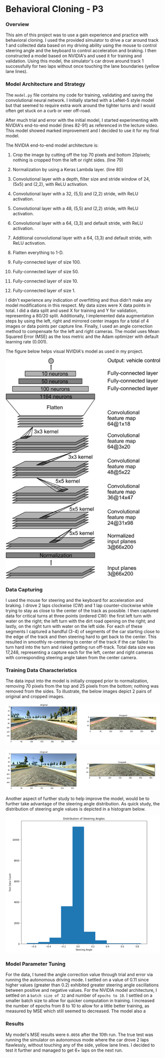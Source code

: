 # Behavioral Cloning - P3

### Overview
This aim of this project was to use a gain experience and practice with behavioral cloning. I used the provided simulator to drive a car around track 1 and collected data based on my driving ability using the mouse to control steering angle and the keyboard to control acceleration and braking. I then constructed a model based on NVIDIA's and used it for training and validation. Using this model, the simulator's car drove around track 1 successfully for two laps without once touching the lane boundaries (yellow lane lines).

### Model Architecture and Strategy
The `model.py` file contains my code for training, validating and saving the convolutional neural network. I initially started with a LeNet-5 style model but that seemed to require extra work around the tighter turns and I would often get stuck on a curb or veer off-road.

After much trial and error with the initial model, I started experimenting with NVIDIA's end-to-end model (lines 82-91) as referenced in the lecture video. This model showed marked improvement and I decided to use it for my final model.

The NVIDIA end-to-end model architecture is:

1. Crop the image by cutting off the top 70 pixels and bottom 20pixels; nothing is cropped from the left or right sides. (line 79)
2. Normalization by using a Keras Lambda layer. (line 80)

3. Convolutional layer with a depth, filter size and stride window of 24, (5x5) and (2,2), with ReLU activation.
4. Convolutional layer with a 32, (5,5) and (2,2) stride, with ReLU activation.
5. Convolutional layer with a 48, (5,5) and (2,2) stride, with ReLU activation.
6. Convolutional layer with a 64, (3,3) and default stride, with ReLU activation.
7. Additional convolutional layer with a 64, (3,3) and default stride, with ReLU activation.
8. Flatten everything to 1-D.
9. Fully-connected layer of size 100.
10. Fully-connected layer of size 50.
11. Fully-connected layer of size 10.
12. Fully-connected layer of size 1.

I didn't experience any indication of overfitting and thus didn't make any model modifications in this respect. My data sizes were X data points in total. I did a data split and used X for training and Y for validation, representing a 80/20 split. Additionally, I implemented data augmentation steps by using the left, right and mirrored center images for a total of 4 images or data points per capture line. Finally, I used an angle correction method to compensate for the left and right cameras.
The model uses Mean Squared Error (MSE) as the loss metric and the Adam optimizer with default learning rate (0.001).

The figure below helps visual NVIDIA's model as used in my project.

[arch]: ./NVIDIA_arch.png
![NVIDIA End-to-End Deep Learning for Self Driving Cars][arch]

### Data Capturing
I used the mouse for steering and the keyboard for acceleration and braking. I drove 2 laps clockwise (CW) and 1 lap counter-clockwise while trying to stay as close to the center of the track as possible. I then captured data for critical turns at three points (ordered CW): the first left turn with water on the right; the left turn with the dirt road opening on the right; and lastly, on the right turn with water on the left side. For each of these segments I captured a handful (3-4) of segments of the car starting close to the edge of the track and then steering hard to get back to the center. This resulted in smoothly re-centering to center of the track if the car failed to turn hard into the turn and risked getting run off-track. Total data size was 17,248, representing a capture each for the left, center and right cameras with corresponding steering angle taken from the center camera.

### Training Data Characteristics
The data input into the model is initially cropped prior to normalization, removing 70 pixels from the top and 25 pixels from the bottom; nothing was removed from the sides. To illustrate, the below images depict 2 pairs of original and cropped images.

[img1]: ./camera1.png
![Original, cropped 1][img1]

[img2]: ./camera2.png
![Original, cropped 2][img2]

Another aspect of further study to help improve the model, would be to further take advantage of the steering angle distribution. As quick study, the distribution of steering angle values is depicted in a histogram below.

[histo]: ./histo.png
![Distribution of steering angles.][histo]

### Model Parameter Tuning
For the data, I tuned the angle correction value through trial and error via running the autonomous driving mode. I settled on a value of 0.11 since higher values (greater than 0.2) exhibited greater steering angle oscillations between positive and negative values.
For the NVIDIA model architecture, I settled on a `batch size of 32` and number of `epochs to 10`. I settled on a smaller batch size to allow for quicker computation in training. I increased the number of epochs from 8 to 10 to allow for a little better training, as measured by MSE which still seemed to decreased.
The model also a

### Results
My model's MSE results were `0.0056` after the 10th run. The true test was running the simulator on autonomous mode where the car drove 2 laps flawlessly, without touching any of the side, yellow lane lines. I decided to test it further and managed to get 6+ laps on the next run.
